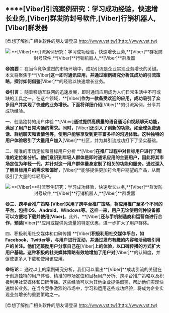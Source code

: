## ****[Viber]**引流案例研究：学习成功经验，快速增长业务,**[Viber]**群发防封号软件,**[Viber]**行销机器人,**[Viber]**群发器**

[😍想了解推广相关软件的朋友请登录 http://www.vst.tw](http://www.vst.tw)

 <center><img src="https://vst.tw/MP4/tuiguang/png/8.png" alt="**[Viber]**引流案例研究：学习成功经验，快速增长业务,**[Viber]**群发防封号软件,**[Viber]**行销机器人,**[Viber]**群发器"></center>

**😄摘要：**
在当今竞争激烈的市场环境中，成功引流是企业实现业务增长的关键。本文将聚焦于**[Viber]**这一即时通讯应用，并通过案例研究分析其成功的引流策略，探讨如何借鉴**[Viber]**的经验以快速增长业务。

**😄引言：**
随着移动互联网的迅速发展，即时通讯应用成为人们日常生活中不可或缺的工具之一。在这个领域，**[Viber]**作为一款备受欢迎的应用，成功吸引了众多用户并实现了快速的业务增长。下面将详细介绍**[Viber]**的引流案例，分享其成功经验。

一、创造独特的用户体验
**[Viber]**通过提供高质量的语音通话和视频聊天功能，满足了用户日常沟通的需求。同时，**[Viber]**还引入了创新的功能，如全球免费通话、群组聊天和表情包等，使用户能够享受到更丰富多样的沟通体验。这种独特的用户体验吸引了大量用户加入**[Viber]**社区，并为其引流成功打下了坚实基础。

二、精准的市场定位和目标用户分析
**[Viber]**在推广过程中对目标用户进行了精准的定位和分析。他们意识到年轻人群体是即时通讯应用的主要用户，因此将其市场定位为年轻一代，并针对这一用户群体量身定制了相关的功能和服务。通过深入了解目标用户的需求和偏好，**[Viber]**能够提供更加符合用户期望的产品，从而吸引了大量的年轻用户。

 <center><img src="https://vst.tw/MP4/tuiguang/png/3.png" alt="**[Viber]**引流案例研究：学习成功经验，快速增长业务,**[Viber]**群发防封号软件,**[Viber]**行销机器人,**[Viber]**群发器"></center>

**😄三、跨平台推广策略**
**[Viber]**采用了跨平台推广策略，将应用推广至多个不同的平台，包括iOS、Android、Windows等。这样一来，用户无论使用何种设备都可以方便地下载并使用**[Viber]**。此外，**[Viber]**还与手机制造商和运营商进行合作，预装**[Viber]**应用或提供免流量的特定优惠，进一步扩大了用户群体。

四、积极利用社交媒体和口碑传播
**[Viber]**积极利用社交媒体平台，如Facebook、Twitter等，与用户进行互动，并通过发布有趣的内容和活动吸引用户的关注。他们还鼓励用户分享自己在**[Viber]**上的体验，以口碑传播的方式扩大用户基础。这种积极的社交媒体策略有效地增加了用户对**[Viber]**的认知度，并促使更多人下载和使用该应用。

**😄结论：**
通过以上的案例研究分析，我们可以看出**[Viber]**成功引流的关键在于创造独特的用户体验、精准的市场定位和目标用户分析、跨平台推广策略以及积极利用社交媒体和口碑传播。这些经验可以为其他企业提供借鉴，帮助他们实现快速增长业务。在当今竞争激烈的市场中，学习和运用这些成功经验，将成为企业实现业务增长的重要策略之一。

[😍想了解推广相关软件的朋友请登录 http://www.vst.tw](http://www.vst.tw)



